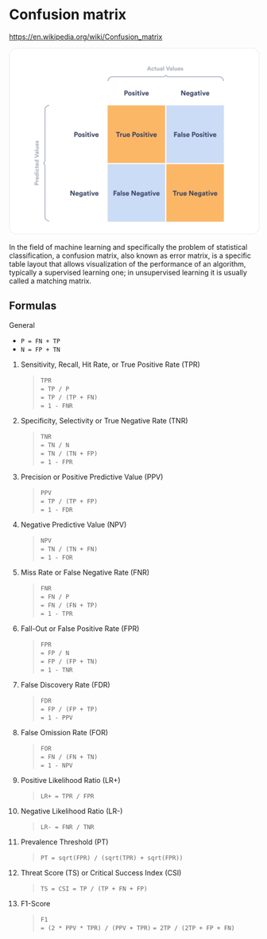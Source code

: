 # Confusion matrix

https://en.wikipedia.org/wiki/Confusion_matrix

![Confusion matrix](../../Images/Confusion%20matrix.webp)

In the field of machine learning and specifically the problem of statistical classification, a confusion matrix, also known as error matrix, is a specific table layout that allows visualization of the performance of an algorithm, typically a supervised learning one; in unsupervised learning it is usually called a matching matrix.

## Formulas

General
- `P = FN + TP`
- `N = FP + TN`

1. Sensitivity, Recall, Hit Rate, or True Positive Rate (TPR)
    > `TPR`  
    > `= TP / P`  
    > `= TP / (TP + FN)`  
    > `= 1 - FNR`

1. Specificity, Selectivity or True Negative Rate (TNR)
    > `TNR`  
    > `= TN / N`  
    > `= TN / (TN + FP)`  
    > `= 1 - FPR`

1. Precision or Positive Predictive Value (PPV)
    > `PPV`  
    > `= TP / (TP + FP)`  
    > `= 1 - FDR`

1. Negative Predictive Value (NPV)
    > `NPV`  
    > `= TN / (TN + FN)`  
    > `= 1 - FOR`

1. Miss Rate or False Negative Rate (FNR)
    > `FNR`  
    > `= FN / P`  
    > `= FN / (FN + TP)`  
    > `= 1 - TPR`

1. Fall-Out or False Positive Rate (FPR)
    > `FPR`  
    > `= FP / N`  
    > `= FP / (FP + TN)`  
    > `= 1 - TNR`

1. False Discovery Rate (FDR)
    > `FDR`  
    > `= FP / (FP + TP)`  
    > `= 1 - PPV`

1. False Omission Rate (FOR)
    > `FOR`  
    > `= FN / (FN + TN)`  
    > `= 1 - NPV`

1. Positive Likelihood Ratio (LR+)
    > `LR+ = TPR / FPR`

1. Negative Likelihood Ratio (LR-)
    > `LR- = FNR / TNR`

1. Prevalence Threshold (PT)
    > `PT = sqrt(FPR) / (sqrt(TPR) + sqrt(FPR))`

1. Threat Score (TS) or Critical Success Index (CSI)
    > `TS = CSI = TP / (TP + FN + FP)`

1. F1-Score
    > `F1 `  
    > `= (2 * PPV * TPR) / (PPV + TPR)`
    > `= 2TP / (2TP + FP + FN)`